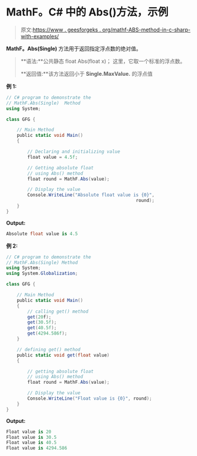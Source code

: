 # MathF。C# 中的 Abs()方法，示例

> 原文:[https://www . geesforgeks . org/mathf-ABS-method-in-c-sharp-with-examples/](https://www.geeksforgeeks.org/mathf-abs-method-in-c-sharp-with-examples/)

**MathF。Abs(Single)** 方法用于返回指定浮点数的绝对值。

> **语法:**公共静态 float Abs(float x)；
> 这里，它取一个标准的浮点数。
> 
> **返回值:**该方法返回小于 **Single.MaxValue.** 的浮点值

**例 1:**

```cs
// C# program to demonstrate the
// MathF.Abs(Single)  Method
using System;

class GFG {

    // Main Method
    public static void Main()
    {

        // Declaring and initializing value
        float value = 4.5f;

        // Getting absolute float
        // using Abs() method
        float round = MathF.Abs(value);

        // Display the value
        Console.WriteLine("Absolute float value is {0}",
                                                 round);
    }
}
```

**Output:**

```cs
Absolute float value is 4.5

```

**例 2:**

```cs
// C# program to demonstrate the
// MathF.Abs(Single) Method
using System;
using System.Globalization;

class GFG {

    // Main Method
    public static void Main()
    {
        // calling get() method
        get(20f);
        get(30.5f);
        get(40.5f);
        get(4294.586f);
    }

    // defining get() method
    public static void get(float value)
    {

        // getting absolute float
        // using Abs() method
        float round = MathF.Abs(value);

        // Display the value
        Console.WriteLine("Float value is {0}", round);
    }
}
```

**Output:**

```cs
Float value is 20
Float value is 30.5
Float value is 40.5
Float value is 4294.586

```
